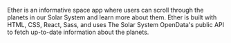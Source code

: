 Ether is an informative space app where users can scroll through the planets in our Solar System and learn more about them. Ether is built with HTML, CSS, React, Sass, and uses The Solar System OpenData's public API to fetch up-to-date information about the planets.
